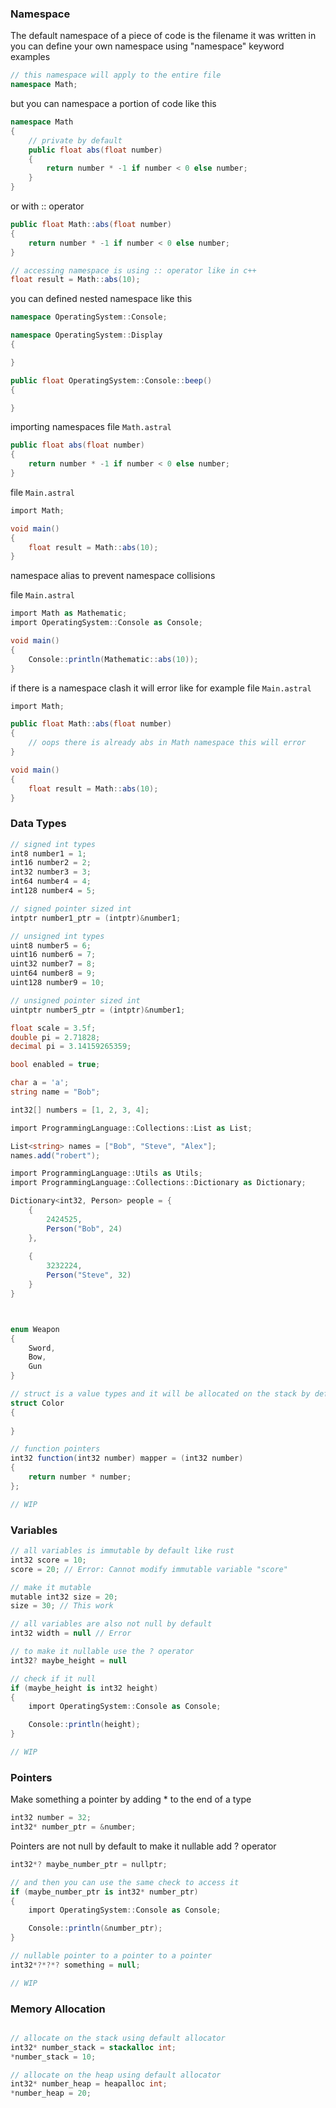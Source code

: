 ### Namespace

The default namespace of a piece of code is the filename it was written in<br>
you can define your own namespace using "namespace" keyword
examples

```cs
// this namespace will apply to the entire file
namespace Math;
```

but you can namespace a portion of code like this
```cs
namespace Math
{
    // private by default
    public float abs(float number)
    {
        return number * -1 if number < 0 else number;
    }
}
```
or with :: operator
```cs
public float Math::abs(float number)
{
    return number * -1 if number < 0 else number;
}

// accessing namespace is using :: operator like in c++
float result = Math::abs(10);
```

you can defined nested namespace like this
```cs
namespace OperatingSystem::Console;

namespace OperatingSystem::Display
{

}

public float OperatingSystem::Console::beep()
{

}
```

importing namespaces
file `Math.astral`
```cs
public float abs(float number)
{
    return number * -1 if number < 0 else number;
}
```

file `Main.astral`
```cs
import Math;

void main()
{
    float result = Math::abs(10);
}
```

namespace alias to prevent namespace collisions

file `Main.astral`
```cs
import Math as Mathematic;
import OperatingSystem::Console as Console;

void main()
{
    Console::println(Mathematic::abs(10));
}
```

if there is a namespace clash it will error 
like for example
file `Main.astral`
```cs
import Math;

public float Math::abs(float number)
{
    // oops there is already abs in Math namespace this will error
}

void main()
{
    float result = Math::abs(10);
}
```

### Data Types

```cs
// signed int types
int8 number1 = 1;
int16 number2 = 2;
int32 number3 = 3;
int64 number4 = 4;
int128 number4 = 5;

// signed pointer sized int
intptr number1_ptr = (intptr)&number1;

// unsigned int types
uint8 number5 = 6;
uint16 number6 = 7;
uint32 number7 = 8;
uint64 number8 = 9;
uint128 number9 = 10;

// unsigned pointer sized int
uintptr number5_ptr = (intptr)&number1;

float scale = 3.5f;
double pi = 2.71828;
decimal pi = 3.14159265359;

bool enabled = true;

char a = 'a';
string name = "Bob";

int32[] numbers = [1, 2, 3, 4];

import ProgrammingLanguage::Collections::List as List;

List<string> names = ["Bob", "Steve", "Alex"];
names.add("robert"); 

import ProgrammingLanguage::Utils as Utils;
import ProgrammingLanguage::Collections::Dictionary as Dictionary;

Dictionary<int32, Person> people = {
    {
        2424525,
        Person("Bob", 24)
    },
    
    {
        3232224,
        Person("Steve", 32)
    }
}



enum Weapon
{
    Sword,
    Bow,
    Gun
}

// struct is a value types and it will be allocated on the stack by default
struct Color
{
    
}

// function pointers
int32 function(int32 number) mapper = (int32 number) 
{
    return number * number;
};

// WIP
```

### Variables
```cs
// all variables is immutable by default like rust
int32 score = 10;
score = 20; // Error: Cannot modify immutable variable "score"

// make it mutable
mutable int32 size = 20;
size = 30; // This work

// all variables are also not null by default
int32 width = null // Error

// to make it nullable use the ? operator
int32? maybe_height = null

// check if it null
if (maybe_height is int32 height)
{
    import OperatingSystem::Console as Console;

    Console::println(height);
}

// WIP
```

### Pointers
Make something a pointer by adding * to the end of a type
```cs
int32 number = 32;
int32* number_ptr = &number;
```

Pointers are not null by default to make it nullable add ? operator
```cs
int32*? maybe_number_ptr = nullptr;

// and then you can use the same check to access it
if (maybe_number_ptr is int32* number_ptr)
{
    import OperatingSystem::Console as Console;

    Console::println(&number_ptr);
}

// nullable pointer to a pointer to a pointer
int32*?*?*? something = null;

// WIP
```

### Memory Allocation
```cs

// allocate on the stack using default allocator
int32* number_stack = stackalloc int;
*number_stack = 10;

// allocate on the heap using default allocator
int32* number_heap = heapalloc int;
*number_heap = 20;
```